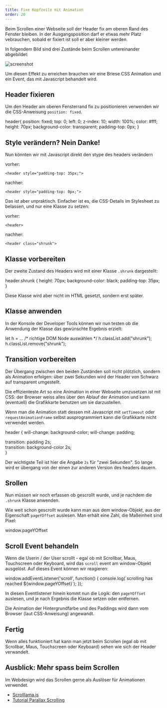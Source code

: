 ```yaml
---
title: Fixe Kopfzeile mit Animation
order: 20
---
```


Beim Scrollen einer Webseite soll der Header fix am oberen
Rand des Fenster bleiben. In der Ausgangsposition darf er etwas
mehr Platz vebrauchen, sobald er fixiert ist soll er aber kleiner werden.

In folgendem Bild sind drei Zustände beim Scrollen
untereinander abgebildet:

![screenshot](/images/pizza-phases.jpg)

Um diesen Effekt zu erreichen brauchen wir eine Briese CSS Animation
und ein Event, das mit Javascript behandelt wird.

## Header fixieren

Um den Header am oberen Fensterrand fix zu positionieren
verwenden wir die CSS-Anweisung `position: fixed`.

<css>
header{
  position: fixed;
  top: 0;
  left: 0;
  z-index: 10;
  width: 100%;
  color: #fff;
  height: 70px;
  background-color: transparent;
  padding-top: 0px;  
}
</css>

## Style verändern? Nein Danke!

Nun könnten wir mit Javascript
direkt den stype des headers verändern

vorher:

`<header style="padding-top: 35px;">`

nachher:

`<header style="padding-top: 0px;">`

Das ist aber unpraktisch. Einfacher ist
es, die CSS-Details im Stylesheet zu belassen, und
nur eine Klasse zu setzen:

vorher:

`<header>`

nachher:

`<header class="shrunk">`

## Klasse vorbereiten

Der zweite Zustand des Headers
wird mit einer Klasse `.shrunk` dargestellt:

<css>
header.shrunk {
  height: 70px;
  background-color: black;
  padding-top: 35px;  
}
</css>

Diese Klasse wird aber nicht im HTML gesetzt,
sondern erst später.

## Klasse anwenden

In der Konsole der Developer Tools können wir nun testen
ob die Anwendung der Klasse das gewünschte Ergebnis erzielt:

<javascript>
    let h = ... /* richtige DOM Node auswählen */
    h.classList.add("shrunk");
    h.classList.remove("shrunk");
</javascript>

## Transition vorbereiten

Der Übergang zwischen den beiden Zuständen soll nicht plötzlich, sondern
als Animation erfolgen: über zwei Sekunden wird der Header von Schwarz auf
transparent umgestellt.

Die effizienteste Art so eine Animation in einer Webseite umzusetzen ist
mit CSS: der Browser weiss alles über den Ablauf der Animation und kann
(eventuell) die Grafikkarte benutzen um sie darzustellen.

Wenn man die Animation statt dessen mit Javascript mit `setTimeout`
oder `requestAnimationFrame` selbst ausprogrammiert kann die Grafikkarte nicht verwendet werden.

<css>
header {
  will-change: background-color;
  will-change: padding;
  
  transition: padding 2s;  
  transition: background-color 2s;  
}
</css>

Der wichtigste Teil ist hier die Angabe `2s` für "zwei Sekunden".
So lange wird er übergang von der einen zur anderen Version des headers dauern.

## Srollen

Nun müssen wir noch erfassen ob gescrollt wurde, und je
nachdem die `.shrunk` Klasse anwenden.

Wie weit schon gescrollt wurde kann man aus dem window-Objekt,
aus der Eigenschaft `pageYOffset` auslesen. Man erhält eine
Zahl, die Maßeinheit sind Pixel:

<javascript>
window.pageYOffset
</javascript>

## Scroll Event behandeln

Wenn die Userin / der User scrollt - egal ob mit Scrollbar, Maus, Touchscreen oder
Keyboard, wird das `scroll` event am window-Objekt ausgelöst. Auf dieses
Event können wir reagieren:

<javascript>
window.addEventListener('scroll', function() {
  console.log(`scrolling has reached ${window.pageYOffset}`);
}); 
</javascript>

In diesen Eventlistener hinein kommt nun die Logik:
den `pageYOffset` auslesen, und je nach Ergebnis die Klasse
setzen oder entfernen.

Die Animation der Hintergrundfarbe und des Paddings wird dann vom
Browser (laut CSS-Anweisung) angewandt.

## Fertig

Wenn alles funktioniert hat kann man jetzt beim Scrollen (egal ob mit Scrollbar, Maus, Touchscreen oder
Keyboard) sehen wie sich der Header verwandelt.

## Ausblick: Mehr spass beim Scrollen

Im Webdesign wird das Scrollen gerne als Auslöser für
Animationen verwendet.  

* [Scrolllama.js](https://github.com/russellgoldenberg/scrollama#scrollamajs)
* [Tutorial Parallax Scrolling](https://cssanimation.rocks/parallax/)
